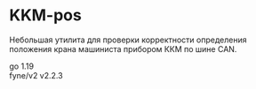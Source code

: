 # KKM-pos
Небольшая утилита для проверки корректности определения положения крана машиниста прибором ККМ по шине CAN.

go 1.19 <br />
fyne/v2 v2.2.3  <br />

